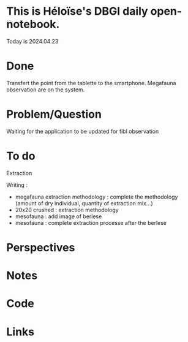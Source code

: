 
# This is Héloïse's DBGI daily open-notebook.

Today is 2024.04.23

# Done
Transfert the point from the tablette to the smartphone. Megafauna observation are on the system. 

# Problem/Question
Waiting for the application to be updated for fibl observation
# To do 
Extraction

Writing : 
* megafauna extraction methodology : complete the methodology (amount of dry individual, quantity of extraction mix...)
* 20x20 crushed : extraction methodology 
* mesofauna : add image of berlese 
* mesofauna : complete extraction processe after the berlese

# Perspectives

# Notes

# Code

# Links